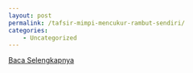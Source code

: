 ```yaml
---
layout: post
permalink: /tafsir-mimpi-mencukur-rambut-sendiri/
categories:
    - Uncategorized
---
```


[Baca Selengkapnya](/02)